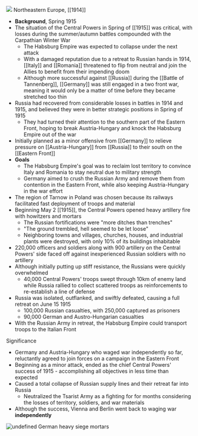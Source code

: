 
![](https://upload.wikimedia.org/wikipedia/commons/1/10/EasternFront1915b.jpg)
Northeastern Europe, [[1914]]

- **Background**, Spring 1915
- The situation of the Central Powers in Spring of [[1915]] was critical, with losses during the summer/autumn battles compounded with the Carpathian Winter War
	- The Habsburg Empire was expected to collapse under the next attack
	- With a damaged reputation due to a retreat to Russian hands in 1914, [[Italy]] and [[Romania]] threatened to flip from neutral and join the Allies to benefit from their impending doom
	- Although more successful against [[Russia]] during the [[Battle of Tannenberg]], [[Germany]] was still engaged in a two front war, meaning it would only be a matter of time before they became stretched too thin
- Russia had recovered from considerable losses in battles in 1914 and 1915, and believed they were in better strategic positions in Spring of 1915 
	- They had turned their attention to the southern part of the Eastern Front, hoping to break Austria-Hungary and knock the Habsburg Empire out of the war
- Initially planned as a minor offensive from [[Germany]] to relieve pressure on [[Austria-Hungary]] from [[Russia]] to their south on the [[Eastern Front]]
- **Goals**
	- The Habsburg Empire's goal was to reclaim lost territory to convince Italy and Romania to stay neutral due to military strength
	- Germany aimed to crush the Russian Army and remove them from contention in the Eastern Front, while also keeping Austria-Hungary in the war effort
- The region of Tarnow in Poland was chosen because its railways facilitated fast deployment of troops and material
- Beginning May 2 [[1915]], the Central Powers opened heavy artillery fire with howitzers and mortars
	- The Russian fortifications were "more ditches than trenches"
	- "The ground trembled, hell seemed to be let loose"
	- Neighboring towns and villages, churches, houses, and industrial plants were destroyed, with only 10% of its buildings inhabitable
- 220,000 officers and soldiers along with 900 artillery on the Central Powers' side faced off against inexperienced Russian soldiers with no artillery
- Although initially putting up stiff resistance, the Russians were quickly overwhelmed
	- 40,000 Central Powers' troops swept through 10km of enemy land while Russia rallied to collect scattered troops as reinforcements to re-establish a line of defense
- Russia was isolated, outflanked, and swiftly defeated, causing a full retreat on June 15 1915
	- 100,000 Russian casualties, with 250,000 captured as prisoners
	- 90,000 German and Austro-Hungarian casualties
- With the Russian Army in retreat, the Habsburg Empire could transport troops to the Italian Front


Significance
- Germany and Austria-Hungary who waged war independently so far, reluctantly agreed to join forces on a campaign in the Eastern Front
- Beginning as a minor attack, ended as the chief Central Powers' success of 1915 - accomplishing all objectives in less time than expected
- Caused a total collapse of Russian supply lines and their retreat far into Russia
	- Neutralized the Tsarist Army as a fighting for for months considering the losses of territory, soldiers, and war materials
- Although the success, Vienna and Berlin went back to  waging war **independently**

![undefined](https://upload.wikimedia.org/wikipedia/commons/0/09/01915_Schwere_deutsche_Morser.jpg)
German heavy siege mortars